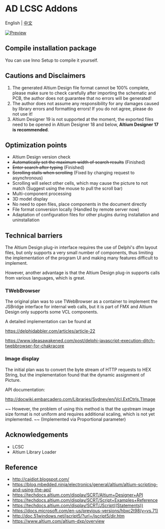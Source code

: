 # AD LCSC Addons

English | [中文](./README_cn.md)

[![Preview](https://img.youtube.com/vi/Rm9fCbNcvS4/0.jpg)](https://www.youtube.com/watch?v=Rm9fCbNcvS4)

## Compile installation package

You can use Inno Setup to compile it yourself.

## Cautions and Disclaimers

1. The generated Altium Design file format cannot be 100% complete, please make sure to check carefully after importing the schematic and PCB, the author does not guarantee that no errors will be generated!
2. The author does not assume any responsibility for any damages caused by library errors and formatting errors! If you do not agree, please do not use it!
3. Altium Designer 19 is not supported at the moment, the exported files need to be opened in Altium Designer 18 and below, **Altium Designer 17 is recommended**.

## Optimization points

- Altium Design version check
- ~~Automatically set the maximum width of search results~~ (Finished)
- ~~Enter search after typing~~ (Finished)
- ~~Scrolling stalls when scrolling~~ (Fixed by changing request to asynchronous)
- Scrolling will select other cells, which may cause the picture to not match (Suggest using the mouse to pull the scroll bar)
- Multi-component processing
- 3D model display
- No need to open files, place components in the document directly
- File format conversion locally (Handled by remote server now)
- Adaptation of configuration files for other plugins during installation and uninstallation

## Technical barriers

The Altium Design plug-in interface requires the use of Delphi's dfm layout files, but only supports a very small number of components, thus limiting the implementation of the program UI and making many features difficult to implement.

However, another advantage is that the Altium Design plug-in supports calls from various languages, which is great.

### TWebBrowser

The original plan was to use TWebBrowser as a container to implement the JSBridge interface for internal web calls, but it is part of FMX and Altium Design only supports some VCL components.

A detailed implementation can be found at

https://delphidabbler.com/articles/article-22

https://www.ideasawakened.com/post/delphi-javascript-execution-ditch-twebbrowser-for-chakracore

### Image display

The initial plan was to convert the byte stream of HTTP requests to HEX String, but the implementation found that the dynamic assignment of Picture.

API documentation:

http://docwiki.embarcadero.com/Libraries/Sydney/en/Vcl.ExtCtrls.TImage

~~ However, the problem of using this method is that the upstream image size format is not uniform and requires additional scaling, which is not yet implemented. ~~ (Implemented via Proportional parameter)

## Acknowledgements

- LCSC
- Altium Library Loader

## Reference

- http://caidiot.blogspot.com/
- https://blog.mbedded.ninja/electronics/general/altium/altium-scripting-and-using-the-api/
- https://techdocs.altium.com/display/SCRT/Altium+Designer+API
- https://techdocs.altium.com/display/SCRT/Script+Examples+Reference
- https://techdocs.altium.com/display/SCRT/JScript((Statements))
- https://docs.microsoft.com/en-us/previous-versions/hbxc2t98(v=vs.71)
- http://doc.51windows.net/jscript5/?url=/jscript5/dir.htm
- https://www.altium.com/altium-dxp/overview
